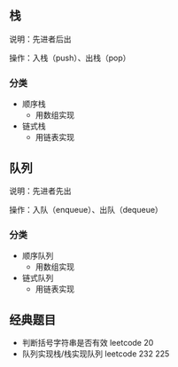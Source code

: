 ## 栈

说明：先进者后出

操作：入栈（push）、出栈（pop）

### 分类

- 顺序栈
  - 用数组实现
- 链式栈
  - 用链表实现

## 队列

说明：先进者先出

操作：入队（enqueue）、出队（dequeue）

### 分类

- 顺序队列
  - 用数组实现
- 链式队列
  - 用链表实现

## 经典题目

- 判断括号字符串是否有效 leetcode 20
- 队列实现栈/栈实现队列 leetcode 232 225
